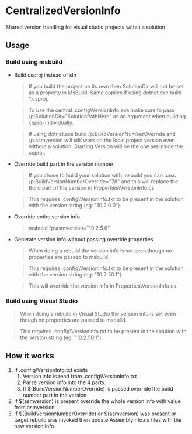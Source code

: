 # CentralizedVersionInfo
Shared version handling for visual studio projects within a solution

## Usage
### Build using msbuild
* Build csproj instead of sln
  > If you build the project on its own then SolutionDir will not be set as a property in MsBuild. Same applies if using dotnet.exe build *.csproj.
  
  > To use the central .config\VersionInfo.exe make sure to pass /p:SolutionDir="SolutionPathHere" as an argument when building csproj individually.
  
  > If using dotnet.exe build /p:BuildVersionNumberOverride and /p:asmversion will still work on the local project version even without a solution. Starting Version will be the one set inside the csproj.

* Override build part in the version number

  > If you chose to build your solution with msbuild you can pass /p:BuildVersionNumberOverride="78" and this will replace the Build part of the version in Properties\VersionInfo.cs

  > This requires .config\VersionInfo.txt to be present in the solution with the version string (eg: "10.2.0.0").

* Override entire version info

  > msbuild /p:asmversion="10.2.5.6"

* Generate version info without passing override properties

  > When doing a rebuild the version info is set even though no properties are passed to msbuild.

  > This requires .config\VersionInfo.txt to be present in the solution with the version string (eg: "10.2.50.1").

  > This will override the version info in Properties\VersionInfo.cs.

### Build using Visual Studio

> When doing a rebuild in Visual Studio the version info is set even though no properties are passed to msbuild.

> This requires .config\VersionInfo.txt to be present in the solution with the version string (eg: "10.2.50.1").

## How it works
1. If .config\VersionInfo.txt exists
    1. Version info is read from .config\VersionInfo.txt
    1. Parse version info into the 4 parts.
    1. If $(BuildVersionNumberOverride) is passed override the build number part in the version
1. If $(asmversion) is present override the whole version info with value from asmversion
1. If $(BuildVersionNumberOverride) or $(asmversion) was present or target rebuild was invoked then update AssemblyInfo.cs files with the new version info.
